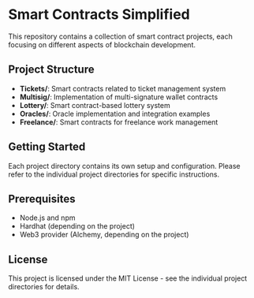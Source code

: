 # Smart Contracts Simplified

This repository contains a collection of smart contract projects, each focusing on different aspects of blockchain development.

## Project Structure

- **Tickets/**: Smart contracts related to ticket management system
- **Multisig/**: Implementation of multi-signature wallet contracts
- **Lottery/**: Smart contract-based lottery system
- **Oracles/**: Oracle implementation and integration examples
- **Freelance/**: Smart contracts for freelance work management

## Getting Started

Each project directory contains its own setup and configuration. Please refer to the individual project directories for specific instructions.

## Prerequisites

- Node.js and npm
- Hardhat (depending on the project)
- Web3 provider (Alchemy, depending on the project)

## License

This project is licensed under the MIT License - see the individual project directories for details. 